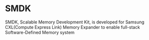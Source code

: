 # SMDK
SMDK, Scalable Memory Development Kit, is developed for Samsung CXL(Compute Express Link) Memory Expander to enable full-stack Software-Defined Memory system
